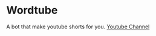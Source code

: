 # Wordtube
A bot that make youtube shorts for you.
[Youtube Channel](https://www.youtube.com/channel/UCNnJNjBg1LRsROAzhnPKFHQ)
